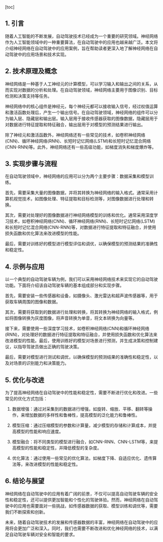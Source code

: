 
[toc]                    
                
                
## 1. 引言

随着人工智能的不断发展，自动驾驶技术已经成为一个重要的研究领域。神经网络作为人工智能领域中的一种重要算法，在自动驾驶中的应用也越来越广泛。本文将介绍神经网络在自动驾驶中的应用案例，旨在帮助读者更深入地了解神经网络在自动驾驶中的应用场景和技术实现。

## 2. 技术原理及概念

神经网络是一种基于人工神经元的计算模型，可以学习输入和输出之间的关系，从而实现对数据的分析和处理。在自动驾驶领域，神经网络主要用于图像识别、目标检测和决策支持等任务。

神经网络中的核心组件是神经元，每个神经元都可以接收输入信号，经过权值运算和激活函数处理后，产生一个输出信号。在自动驾驶领域，神经网络的组件可以分为输入层、隐藏层和输出层。输入层用于接收传感器获取的图像数据，隐藏层用于对数据进行特征提取和特征融合，输出层用于对模型的预测结果进行输出。

除了神经元和激活函数外，神经网络还有一些常见的技术，如卷积神经网络(CNN)、循环神经网络(RNN)、长短时记忆网络(LSTM)和长短时记忆混合网络(CNN-RNN)等。此外，神经网络还有一些高级功能，如梯度消失和梯度爆炸等。

## 3. 实现步骤与流程

在自动驾驶领域中，神经网络的应用可以分为两个主要步骤：数据采集和模型训练。

首先，需要采集大量的图像数据，并将其转换为神经网络的输入格式。通常采用计算机视觉技术，如图像处理、特征提取和目标检测等，对图像数据进行处理和转换。

其次，需要对处理好的图像数据进行神经网络模型的训练和优化。通常采用深度学习技术，如卷积神经网络(CNN)、循环神经网络(RNN)、长短时记忆网络(LSTM)和长短时记忆混合网络(CNN-RNN)等，对数据进行特征提取和特征融合，并使用损失函数和优化算法来改进模型的性能。

最后，需要对训练好的模型进行模型评估和调优，以确保模型的预测结果的准确性和稳定性。

## 4. 示例与应用

以一个典型的自动驾驶车辆为例，我们可以采用神经网络技术来实现它的自动驾驶功能。下面将介绍该自动驾驶车辆的基本组成部分和实现步骤。

首先，需要安装一些传感器和设备，如摄像头、激光雷达和超声波传感器等，用于获取车辆周围的图像和数据。

其次，需要将获取到的数据进行处理和转换，将其转换为神经网络的输入格式，例如将图像转换为灰度图像，将声音转换为单音，将文本转换为向量等。

接下来，需要使用一些深度学习技术，如卷积神经网络(CNN)和循环神经网络(RNN)，对处理好的数据进行特征提取和特征融合，并使用损失函数和优化算法来改进模型的性能。最后，使用训练好的模型对场景进行预测，并生成决策和控制建议，以指导驾驶员做出正确的驾驶决策。

最后，需要对模型进行测试和调优，以确保模型的预测结果的准确性和稳定性，以及对场景的识别能力和决策能力。

## 5. 优化与改进

为了提高神经网络在自动驾驶中的性能和稳定性，需要不断进行优化和改进。一些常见的优化方式包括：

1. 数据增强：通过对采集到的数据进行增强，如旋转、缩放、平移、翻转等操作，来增加数据的多样性和鲁棒性，提高模型的泛化能力和鲁棒性。

2. 模型压缩：通过压缩模型的参数和计算量，减少模型的存储和计算成本，并提高模型的性能和响应速度。

3. 模型融合：将不同类型的模型进行融合，如CNN-RNN、CNN-LSTM等，来提高模型的性能和稳定性，并降低模型的复杂度。

4. 优化算法：通过使用一些常见的优化算法，如梯度下降、自适应优化、遗传算法等，来改进模型的性能和稳定性。

## 6. 结论与展望

神经网络在自动驾驶中的应用有着广阔的前景，不仅可以提高自动驾驶车辆的安全性和稳定性，还可以提供更加智能和个性化的驾驶体验。然而，神经网络在自动驾驶中的应用也需要面对一些挑战，如传感器数据的获取、模型训练和调优等，需要我们不断探索和创新。

未来，随着自动驾驶技术的发展和传感器数据的丰富，神经网络在自动驾驶中的应用将会更加广泛和深入。同时，我们也需要不断改进和优化神经网络的技术，以满足自动驾驶车辆对安全和智能的要求。

